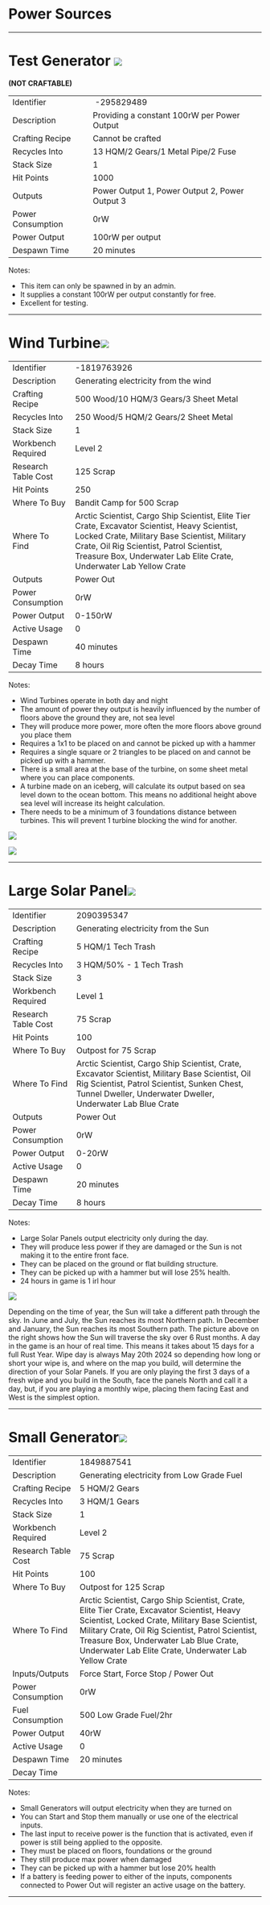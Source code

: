 
# Power Sources

---

# Test Generator ![](images/image34.png)

**(NOT CRAFTABLE)**

| | |
|-|--|
Identifier        |  -295829489
Description       | Providing a constant 100rW per Power Output
Crafting Recipe   | Cannot be crafted
Recycles Into     | 13 HQM/2 Gears/1 Metal Pipe/2 Fuse
Stack Size        | 1
Hit Points        | 1000
Outputs           | Power Output 1, Power Output 2, Power Output 3
Power Consumption | 0rW
Power Output      | 100rW per output
Despawn Time      | 20 minutes

Notes:

- This item can only be spawned in by an admin.
- It supplies a constant 100rW per output constantly for free.
- Excellent for testing.

---

# Wind Turbine![](images/image89.png)

| | |
|-|--|
Identifier          | -1819763926
Description         | Generating electricity from the wind
Crafting Recipe     | 500 Wood/10 HQM/3 Gears/3 Sheet Metal
Recycles Into       | 250 Wood/5 HQM/2 Gears/2 Sheet Metal
Stack Size          | 1
Workbench Required  | Level 2
Research Table Cost | 125 Scrap
Hit Points          | 250
Where To Buy        | Bandit Camp for 500 Scrap
Where To Find       | Arctic Scientist, Cargo Ship Scientist, Elite Tier Crate, Excavator Scientist, Heavy Scientist, Locked Crate, Military Base Scientist, Military Crate, Oil Rig Scientist, Patrol Scientist, Treasure Box, Underwater Lab Elite Crate, Underwater Lab Yellow Crate
Outputs             | Power Out
Power Consumption   | 0rW
Power Output        | 0-150rW
Active Usage        | 0
Despawn Time        | 40 minutes
Decay Time          | 8 hours

Notes:

- Wind Turbines operate in both day and night
- The amount of power they output is heavily influenced by the number of
  floors above the ground they are, not sea level
- They will produce more power, more often the more floors above ground
  you place them
- Requires a 1x1 to be placed on and cannot be picked up with a hammer
- Requires a single square or 2 triangles to be placed on
  and cannot be picked up with a hammer.
- There is a small area at the base of the turbine, on some sheet metal
  where you can place components.
- A turbine made on an iceberg, will calculate its output based on sea
  level down to the ocean bottom. This means no additional height above
  sea level will increase its height calculation.
- There needs to be a minimum of 3 foundations distance between
  turbines. This will prevent 1 turbine blocking the wind for another.

![](images/image23.png)

![](images/image31.png)

---

# Large Solar Panel![](images/image22.png)

| | |  
|-|---|  
Identifier          | 2090395347
Description         | Generating electricity from the Sun
Crafting Recipe     | 5 HQM/1 Tech Trash
Recycles Into       | 3 HQM/50% - 1 Tech Trash
Stack Size          | 3
Workbench Required  | Level 1
Research Table Cost | 75 Scrap
Hit Points          | 100
Where To Buy        | Outpost for 75 Scrap
Where To Find       | Arctic Scientist, Cargo Ship Scientist, Crate, Excavator Scientist, Military Base Scientist, Oil Rig Scientist, Patrol Scientist, Sunken Chest, Tunnel Dweller, Underwater Dweller, Underwater Lab Blue Crate
Outputs             | Power Out
Power Consumption   | 0rW
Power Output        | 0-20rW
Active Usage        | 0
Despawn Time        | 20 minutes
Decay Time          | 8 hours

Notes:

- Large Solar Panels output electricity only during the day.
- They will produce less power if they are damaged or the Sun is not
  making it to the entire front face.
- They can be placed on the ground or flat building structure.
- They can be picked up with a hammer but will lose 25% health.
- 24 hours in game is 1 irl hour

![](images/image111.png)

Depending on the time of year, the Sun will take a different path
through the sky. In June and July, the Sun reaches its most Northern
path. In December and January, the Sun reaches its most Southern path.
The picture above on the right shows how the Sun will traverse the sky
over 6 Rust months. A day in the game is an hour of real time. This
means it takes about 15 days for a full Rust Year. Wipe day is always
May 20th 2024 so depending how long or short your wipe is, and where on
the map you build, will determine the direction of your Solar Panels. If
you are only playing the first 3 days of a fresh wipe and you build in
the South, face the panels North and call it a day, but, if you are
playing a monthly wipe, placing them facing East and West is the
simplest option.

---

# Small Generator![](images/image76.png)

| | |  
|-|---|  
Identifier          | 1849887541
Description         | Generating electricity from Low Grade Fuel
Crafting Recipe     | 5 HQM/2 Gears
Recycles Into       | 3 HQM/1 Gears
Stack Size          | 1
Workbench Required  | Level 2
Research Table Cost | 75 Scrap
Hit Points          | 100
Where To Buy        | Outpost for 125 Scrap
Where To Find       | Arctic Scientist, Cargo Ship Scientist, Crate, Elite Tier Crate, Excavator Scientist, Heavy Scientist, Locked Crate, Military Base Scientist, Military Crate, Oil Rig Scientist, Patrol Scientist, Treasure Box, Underwater Lab Blue Crate, Underwater Lab Elite Crate, Underwater Lab Yellow Crate
Inputs/Outputs      | Force Start, Force Stop / Power Out
Power Consumption   | 0rW
Fuel Consumption    | 500 Low Grade Fuel/2hr
Power Output        | 40rW
Active Usage        | 0
Despawn Time        | 20 minutes
Decay Time          |

Notes:

- Small Generators will output electricity when they are turned on
- You can Start and Stop them manually or use one of the electrical
  inputs.
- The last input to receive power is the function that is activated,
  even if power is still being applied to the opposite.
- They must be placed on floors, foundations or the ground
- They still produce max power when damaged
- They can be picked up with a hammer but lose 20% health
- If a battery is feeding power to either of the inputs, components
  connected to Power Out will register an active usage on the battery.

---

